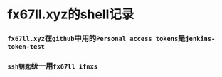 # fx67ll.xyz的shell记录


### `fx67ll.xyz`在`github`中用的`Personal access tokens`是`jenkins-token-test`  
### `ssh钥匙`统一用`fx67ll ifnxs`  